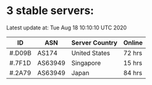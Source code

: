 # 3 stable servers:

Latest update at: Tue Aug 18 10:10:10 UTC 2020

| ID | ASN | Server Country | Online |
| -- | --- | -------------- | ------ |
| #.D09B | AS174 | United States | 72 hrs |
| #.7F1D | AS63949 | Singapore | 15 hrs |
| #.2A79 | AS63949 | Japan | 84 hrs |

